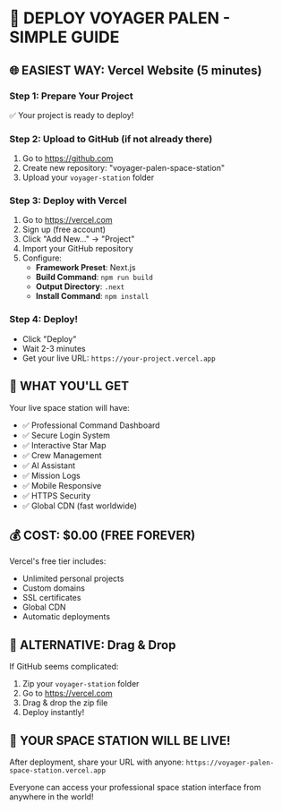 # 🚀 DEPLOY VOYAGER PALEN - SIMPLE GUIDE

## **🌐 EASIEST WAY: Vercel Website (5 minutes)**

### **Step 1: Prepare Your Project**
✅ Your project is ready to deploy!

### **Step 2: Upload to GitHub (if not already there)**
1. Go to https://github.com
2. Create new repository: "voyager-palen-space-station"
3. Upload your `voyager-station` folder

### **Step 3: Deploy with Vercel**
1. Go to https://vercel.com
2. Sign up (free account)
3. Click "Add New..." → "Project"
4. Import your GitHub repository
5. Configure:
   - **Framework Preset**: Next.js
   - **Build Command**: `npm run build`
   - **Output Directory**: `.next`
   - **Install Command**: `npm install`

### **Step 4: Deploy!**
- Click "Deploy"
- Wait 2-3 minutes
- Get your live URL: `https://your-project.vercel.app`

## **🎉 WHAT YOU'LL GET**

Your live space station will have:
- ✅ Professional Command Dashboard
- ✅ Secure Login System
- ✅ Interactive Star Map
- ✅ Crew Management
- ✅ AI Assistant
- ✅ Mission Logs
- ✅ Mobile Responsive
- ✅ HTTPS Security
- ✅ Global CDN (fast worldwide)

## **💰 COST: $0.00 (FREE FOREVER)**

Vercel's free tier includes:
- Unlimited personal projects
- Custom domains
- SSL certificates
- Global CDN
- Automatic deployments

## **🔧 ALTERNATIVE: Drag & Drop**

If GitHub seems complicated:
1. Zip your `voyager-station` folder
2. Go to https://vercel.com
3. Drag & drop the zip file
4. Deploy instantly!

## **🌟 YOUR SPACE STATION WILL BE LIVE!**

After deployment, share your URL with anyone:
`https://voyager-palen-space-station.vercel.app`

Everyone can access your professional space station interface from anywhere in the world!
